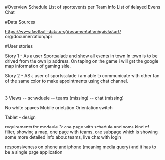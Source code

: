 #Overview
Schedule
List of sportevents per Team info
List of delayed Evens
Chat

#Data Sources

https://www.football-data.org/documentation/quickstart/
org/documentation/api


#User stories

Story 1 - As a user Sportsalade and show all events in town
In town is to be drived from the own ip address. On taping on the game i will get the google map information of gaming side. 


Story 2 - AS a user of sportssalade i am able to communicate with other fan of the same color to make appointments using  chat channel.


#

3 Views
   -- schwduele
   -- teams  (missing)
   -- chat   (missing)
   
   No white spaces
   Mobile orietation
   Orientation switch
   
   
Tablet - design

requirements for modeule 3: one page with schedule and some kind of filter, showing a map, one page with teams, one subpage which is showing some more detailed info about teams, live chat with login

responsiveness on phone and iphone (meaning media query)
and it has to be a single page application
